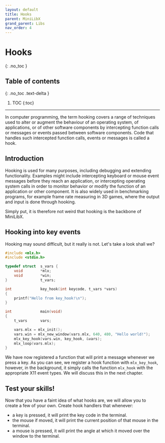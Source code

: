```yaml
---
layout: default
title: Hooks
parent: MiniLibX
grand_parent: Libs
nav_order: 4
---
```


# Hooks
{: .no_toc }

## Table of contents
{: .no_toc .text-delta }

1. TOC
{:toc}

---

In computer programming, the term hooking covers a range of techniques used to
alter or augment the behaviour of an operating system, of applications, or of
other software components by intercepting function calls or messages or events
passed between software components. Code that handles such intercepted function
calls, events or messages is called a hook.

## Introduction

Hooking is used for many purposes, including debugging and extending
functionality. Examples might include intercepting keyboard or mouse event
messages before they reach an application, or intercepting operating system
calls in order to monitor behavior or modify the function of an application or
other component. It is also widely used in benchmarking programs, for example
frame rate measuring in 3D games, where the output and input is done through
hooking.

Simply put, it is therefore not weird that hooking is the backbone of MiniLibX.

## Hooking into key events

Hooking may sound difficult, but it really is not. Let's take a look shall
we?

```c
#include <mlx.h>
#include <stdio.h>

typedef struct  s_vars {
    void        *mlx;
    void        *win;
}               t_vars;

int             key_hook(int keycode, t_vars *vars)
{
	printf("Hello from key_hook!\n");
}

int             main(void)
{
    t_vars      vars;

    vars.mlx = mlx_init();
    vars.win = mlx_new_window(vars.mlx, 640, 480, "Hello world!");
    mlx_key_hook(vars.win, key_hook, &vars);
    mlx_loop(vars.mlx);
} 
```

We have now registered a function that will print a message whenever we press
a key. As you can see, we register a hook function with `mlx_key_hook`, however,
in the background, it simply calls the function `mlx_hook` with the appropriate
X11 event types. We will discuss this in the next chapter.

## Test your skills!

Now that you have a faint idea of what hooks are, we will allow you to create a
few of your own. Create hook handlers that whenever:
- a key is pressed, it will print the key code in the terminal.
- the mouse if moved, it will print the current position of that mouse in the
terminal.
- a mouse is pressed, it will print the angle at which it moved over the window
to the terminal.


